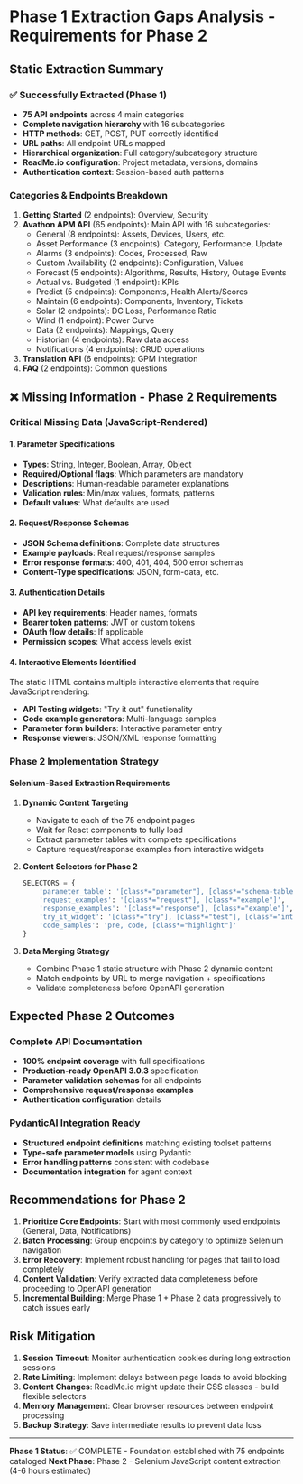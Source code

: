 # Phase 1 Extraction Gaps Analysis - Requirements for Phase 2

## Static Extraction Summary

### ✅ Successfully Extracted (Phase 1)
- **75 API endpoints** across 4 main categories
- **Complete navigation hierarchy** with 16 subcategories
- **HTTP methods**: GET, POST, PUT correctly identified
- **URL paths**: All endpoint URLs mapped
- **Hierarchical organization**: Full category/subcategory structure
- **ReadMe.io configuration**: Project metadata, versions, domains
- **Authentication context**: Session-based auth patterns

### Categories & Endpoints Breakdown
1. **Getting Started** (2 endpoints): Overview, Security
2. **Avathon APM API** (65 endpoints): Main API with 16 subcategories:
   - General (8 endpoints): Assets, Devices, Users, etc.
   - Asset Performance (3 endpoints): Category, Performance, Update
   - Alarms (3 endpoints): Codes, Processed, Raw
   - Custom Availability (2 endpoints): Configuration, Values
   - Forecast (5 endpoints): Algorithms, Results, History, Outage Events
   - Actual vs. Budgeted (1 endpoint): KPIs
   - Predict (5 endpoints): Components, Health Alerts/Scores
   - Maintain (6 endpoints): Components, Inventory, Tickets
   - Solar (2 endpoints): DC Loss, Performance Ratio
   - Wind (1 endpoint): Power Curve
   - Data (2 endpoints): Mappings, Query
   - Historian (4 endpoints): Raw data access
   - Notifications (4 endpoints): CRUD operations
3. **Translation API** (6 endpoints): GPM integration
4. **FAQ** (2 endpoints): Common questions

## ❌ Missing Information - Phase 2 Requirements

### Critical Missing Data (JavaScript-Rendered)

#### 1. **Parameter Specifications**
- **Types**: String, Integer, Boolean, Array, Object
- **Required/Optional flags**: Which parameters are mandatory
- **Descriptions**: Human-readable parameter explanations
- **Validation rules**: Min/max values, formats, patterns
- **Default values**: What defaults are used

#### 2. **Request/Response Schemas**
- **JSON Schema definitions**: Complete data structures
- **Example payloads**: Real request/response samples
- **Error response formats**: 400, 401, 404, 500 error schemas
- **Content-Type specifications**: JSON, form-data, etc.

#### 3. **Authentication Details**
- **API key requirements**: Header names, formats
- **Bearer token patterns**: JWT or custom tokens
- **OAuth flow details**: If applicable
- **Permission scopes**: What access levels exist

#### 4. **Interactive Elements Identified**
The static HTML contains multiple interactive elements that require JavaScript rendering:
- **API Testing widgets**: "Try it out" functionality
- **Code example generators**: Multi-language samples
- **Parameter form builders**: Interactive parameter entry
- **Response viewers**: JSON/XML response formatting

### Phase 2 Implementation Strategy

#### Selenium-Based Extraction Requirements

1. **Dynamic Content Targeting**
   - Navigate to each of the 75 endpoint pages
   - Wait for React components to fully load
   - Extract parameter tables with complete specifications
   - Capture request/response examples from interactive widgets

2. **Content Selectors for Phase 2**
   ```python
   SELECTORS = {
       'parameter_table': '[class*="parameter"], [class*="schema-table"]',
       'request_examples': '[class*="request"], [class*="example"]',
       'response_examples': '[class*="response"], [class*="example"]',
       'try_it_widget': '[class*="try"], [class*="test"], [class*="interactive"]',
       'code_samples': 'pre, code, [class*="highlight"]'
   }
   ```

3. **Data Merging Strategy**
   - Combine Phase 1 static structure with Phase 2 dynamic content
   - Match endpoints by URL to merge navigation + specifications
   - Validate completeness before OpenAPI generation

## Expected Phase 2 Outcomes

### Complete API Documentation
- **100% endpoint coverage** with full specifications
- **Production-ready OpenAPI 3.0.3** specification
- **Parameter validation schemas** for all endpoints
- **Comprehensive request/response examples**
- **Authentication configuration** details

### PydanticAI Integration Ready
- **Structured endpoint definitions** matching existing toolset patterns
- **Type-safe parameter models** using Pydantic
- **Error handling patterns** consistent with codebase
- **Documentation integration** for agent context

## Recommendations for Phase 2

1. **Prioritize Core Endpoints**: Start with most commonly used endpoints (General, Data, Notifications)
2. **Batch Processing**: Group endpoints by category to optimize Selenium navigation
3. **Error Recovery**: Implement robust handling for pages that fail to load completely
4. **Content Validation**: Verify extracted data completeness before proceeding to OpenAPI generation
5. **Incremental Building**: Merge Phase 1 + Phase 2 data progressively to catch issues early

## Risk Mitigation

1. **Session Timeout**: Monitor authentication cookies during long extraction sessions
2. **Rate Limiting**: Implement delays between page loads to avoid blocking
3. **Content Changes**: ReadMe.io might update their CSS classes - build flexible selectors
4. **Memory Management**: Clear browser resources between endpoint processing
5. **Backup Strategy**: Save intermediate results to prevent data loss

---

**Phase 1 Status**: ✅ COMPLETE - Foundation established with 75 endpoints cataloged
**Next Phase**: Phase 2 - Selenium JavaScript content extraction (4-6 hours estimated)